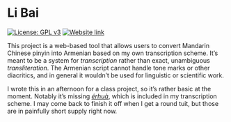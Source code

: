 # Li Bai

[![License: GPL v3](https://img.shields.io/badge/License-GPLv3-blue.svg)](https://www.gnu.org/licenses/gpl-3.0)
[![Website link](https://img.shields.io/website?url=https%3A%2F%2Fli-bai.web.app%2F&logoColor=white&label=Li%20Bai&labelColor=black)](https://li-bai.web.app)

This project is a web-based tool that allows users to convert Mandarin Chinese pinyin into Armenian based on my own transcription scheme. It’s meant to be a system for *transcription* rather than exact, unambiguous *transliteration*. The Armenian script cannot handle tone marks or other diacritics, and in general it wouldn’t be used for linguistic or scientific work.

I wrote this in an afternoon for a class project, so it’s rather basic at the moment. Notably it’s missing [*érhuà*](https://en.wikipedia.org/wiki/Erhua), which is included in my transcription scheme. I may come back to finish it off when I get a round tuit, but those are in painfully short supply right now.

